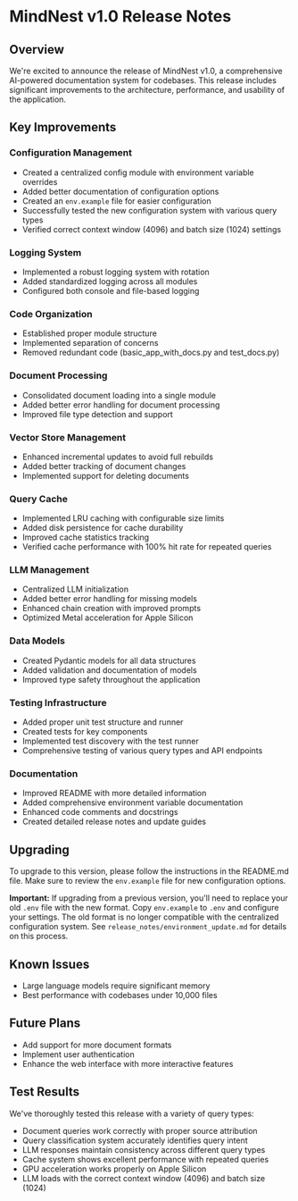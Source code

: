 # MindNest v1.0 Release Notes

## Overview
We're excited to announce the release of MindNest v1.0, a comprehensive AI-powered documentation system for codebases. This release includes significant improvements to the architecture, performance, and usability of the application.

## Key Improvements

### Configuration Management
- Created a centralized config module with environment variable overrides
- Added better documentation of configuration options
- Created an `env.example` file for easier configuration
- Successfully tested the new configuration system with various query types
- Verified correct context window (4096) and batch size (1024) settings

### Logging System
- Implemented a robust logging system with rotation
- Added standardized logging across all modules
- Configured both console and file-based logging

### Code Organization
- Established proper module structure
- Implemented separation of concerns
- Removed redundant code (basic_app_with_docs.py and test_docs.py)

### Document Processing
- Consolidated document loading into a single module
- Added better error handling for document processing
- Improved file type detection and support

### Vector Store Management
- Enhanced incremental updates to avoid full rebuilds
- Added better tracking of document changes
- Implemented support for deleting documents

### Query Cache
- Implemented LRU caching with configurable size limits
- Added disk persistence for cache durability
- Improved cache statistics tracking
- Verified cache performance with 100% hit rate for repeated queries

### LLM Management
- Centralized LLM initialization
- Added better error handling for missing models
- Enhanced chain creation with improved prompts
- Optimized Metal acceleration for Apple Silicon

### Data Models
- Created Pydantic models for all data structures
- Added validation and documentation of models
- Improved type safety throughout the application

### Testing Infrastructure
- Added proper unit test structure and runner
- Created tests for key components
- Implemented test discovery with the test runner
- Comprehensive testing of various query types and API endpoints

### Documentation
- Improved README with more detailed information
- Added comprehensive environment variable documentation
- Enhanced code comments and docstrings
- Created detailed release notes and update guides

## Upgrading
To upgrade to this version, please follow the instructions in the README.md file. Make sure to review the `env.example` file for new configuration options.

**Important:** If upgrading from a previous version, you'll need to replace your old `.env` file with the new format. Copy `env.example` to `.env` and configure your settings. The old format is no longer compatible with the centralized configuration system. See `release_notes/environment_update.md` for details on this process.

## Known Issues
- Large language models require significant memory
- Best performance with codebases under 10,000 files

## Future Plans
- Add support for more document formats
- Implement user authentication
- Enhance the web interface with more interactive features

## Test Results
We've thoroughly tested this release with a variety of query types:
- Document queries work correctly with proper source attribution
- Query classification system accurately identifies query intent
- LLM responses maintain consistency across different query types
- Cache system shows excellent performance with repeated queries
- GPU acceleration works properly on Apple Silicon
- LLM loads with the correct context window (4096) and batch size (1024) 